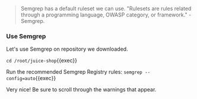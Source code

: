 
> Semgrep has a default ruleset we can use. "Rulesets are rules related through a programming language, OWASP category, or framework." - Semgrep.

### Use Semgrep
Let's use Semgrep on repository we downloaded.

`cd /root/juice-shop`{{exec}}

Run the recommended Semgrep Registry rules:
`semgrep --config=auto`{{exec}}

Very nice! Be sure to scroll through the warnings that appear.